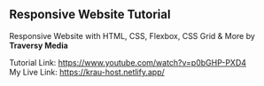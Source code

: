 <h2>
	Responsive Website Tutorial
</h2>
<p>
  Responsive Website with HTML, CSS, Flexbox, CSS Grid &amp; More by <strong>Traversy Media</strong>

  Tutorial Link: <https://www.youtube.com/watch?v=p0bGHP-PXD4></br>
  My Live Link: <https://krau-host.netlify.app/>
</p>
